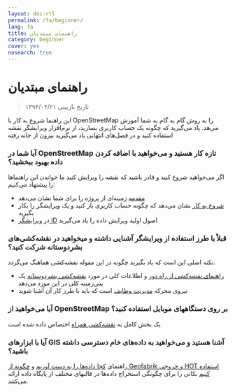 ```yaml
---
layout: doc-rtl
permalink: /fa/beginner/
lang: fa
title: راهنمای مبتدیان
category: beginner
cover: yes
nosearch: true
---
```


راهنمای مبتدیان
================

> تاریخ بازبینی ۱۳۹۴/۰۴/۲۱  

این راهنما شروع به کار با OpenStreetMap را به روش گام به گام به شما آموزش می‌هد. یاد می‌گیرید که  چگونه یک حساب کاربری بسازید، از نرم‌افزار ویرایشگر نقشه استفاده کنید و در فصل‌های انتهایی یاد می‌گیرید بیرون از خانه رفته  

### آیا شما در OpenStreetMap تازه کار هستید و می‌خواهید با اضافه کردن داده بهبود ببخشید؟

اگر می‌خواهید شروع کنید و قادر باشید که نقشه را ویرایش کنید ما خواندن این راهنماها را پیشنهاد می‌کنیم:
- [مقدمه](/fa/beginner/introduction/)  زمینه‌ای از پروژه را برای شما نشان می‌دهد
- [شروع به کار](/fa/beginner/start-osm/) نشان می‌دهد که چگونه حساب کاربری باز کنید و یک ویرایشگر را بکار بگیرید
- در [ویرایشگر iD](/en/beginner/id-editor/) اصول اولیه ویرایش داده را یاد می‌گیرید 


### قبلاْ با طرز استفاده از ویرایشگر آشنایی داشته و میخواهید در نقشه‌کشی‌های بشردوستانه شرکت کنید؟

نکته اصلی این است که یاد بگیرید چگونه در این مقوله نقشه‌کشی هماهنگ می‌گردد.
- [راهنمای نقشه‌کشی از راه دور](/fa/coordination/HOT-Remote-Response-Guide/) و اطلاعات کلی در مورد [نقشه‌کشی بشردوستانه](/fa/coordination/humanitarian/) یک پس‌زمینه کلی در این مورد می‌دهد
- نیروی محرکه [مدیریت وظایف](/fa/coordination/tasking-manager3/) است که باید با طرز کار آن آشنا شوید 

### آیا می‌خواهید از OpenStreetMap بر روی دستگاههای موبایل استفاده کنید؟

یک بخش کامل به [نقشه‌کشی همراه](/fa/mobile-mapping/) اختصاص داده شده است


###  آیا با ابزارهای GIS آشنا هستید و می‌خواهید به داده‌های خام دسترسی داشته باشید؟

راهنمای [کجا داده‌ها را به دست آوریم](/fa/osm-data/getting-data/) و [چگونه از Geofabrik و خروجی HOT استفاده کنیم](/fa/osm-data/geofabrik-and-hot-export/)  نکاتی را برای چگونگی استخراج داده‌ها در قالبهای مختلف از پایگاه داده ارائه می‌کنند.